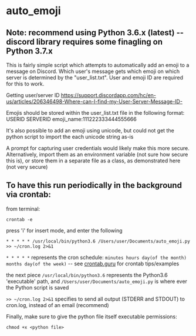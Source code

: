 # auto_emoji

## Note: recommend using Python 3.6.x (latest) -- discord library requires some finagling on Python 3.7.x

This is fairly simple script which attempts to automatically add an emoji to a message on Discord. Which user's message gets which emoji on which server is determined by the "user_list.txt". User and emoji ID are required for this to work.

Getting user/server ID
https://support.discordapp.com/hc/en-us/articles/206346498-Where-can-I-find-my-User-Server-Message-ID-

Emojis should be stored within the user_list.txt file in the following format:
USERID SERVERID emoji_name:111222333444555666

It's also possible to add an emoji using unicode, but could not get the python script to import the each unicode string as-is

A prompt for capturing user credentials would likely make this more secure. Alternatively, import them as an environment variable (not sure how secure this is), or store them in a separate file as a class, as demonstrated here (not very secure) 

## To have this run periodically in the background via crontab:

from terminal:
    
    crontab -e
    
press 'i' for insert mode, and enter the following

    * * * * * /usr/local/bin/python3.6 /Users/user/Documents/auto_emoji.py >> ~/cron.log 2>&1
    
`* * * * *` represents the cron schedule: `minutes hours day(of the month) months day(of the week)` -- see [crontab.guru](https://crontab.guru/) for crontab tips/examples 

the next piece `/usr/local/bin/python3.6` represents the Python3.6 'executable' path, and `/Users/user/Documents/auto_emoji.py` is where ever the Python script is saved

`>> ~/cron.log 2>&1` specifies to send all output (STDERR and STDOUT) to cron.log, instead of an email (recommend)

Finally, make sure to give the python file itself executable permissions:

`chmod +x <python file>`

